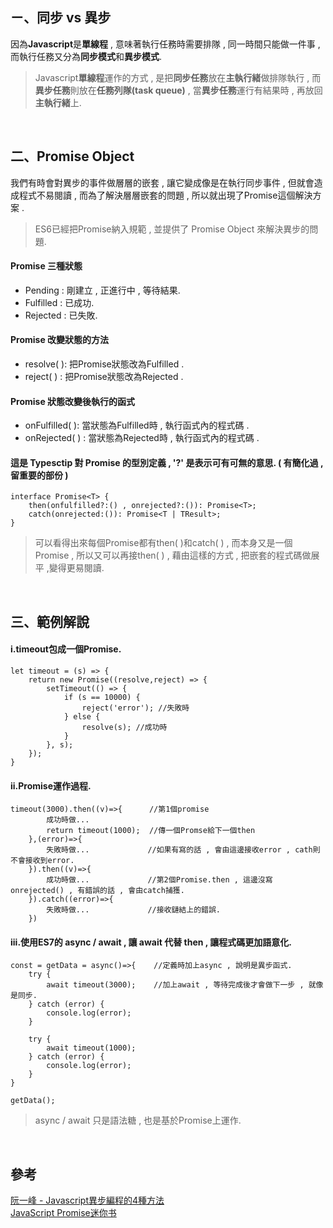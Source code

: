 ## ㄧ、同步 vs 異步
因為**Javascript**是**單線程** , 意味著執行任務時需要排隊 , 同一時間只能做一件事 , 
而執行任務又分為**同步模式**和**異步模式**.

> Javascript**單線程**運作的方式 , 是把**同步任務**放在**主執行緒**做排隊執行 , 而**異步任務**則放在**任務列隊(task queue)** , 當**異步任務**運行有結果時 , 再放回**主執行緒**上.  

<br />

## 二、Promise Object
我們有時會對異步的事件做層層的嵌套 , 讓它變成像是在執行同步事件 , 但就會造成程式不易閱讀 , 而為了解決層層嵌套的問題 , 所以就出現了Promise這個解決方案 .

> ES6已經把Promise納入規範 , 並提供了 Promise Object 來解決異步的問題.

#### Promise 三種狀態  
- Pending :  剛建立 , 正進行中 , 等待結果.   
- Fulfilled : 已成功. 
- Rejected :  已失敗.  

#### Promise 改變狀態的方法  
- resolve( ): 把Promise狀態改為Fulfilled .    
- reject( ) : 把Promise狀態改為Rejected .

#### Promise 狀態改變後執行的函式
- onFulfilled( ): 當狀態為Fulfilled時 , 執行函式內的程式碼 .    
- onRejected( ) : 當狀態為Rejected時 , 執行函式內的程式碼 . 

#### 這是 Typesctip 對 Promise 的型別定義 , '?' 是表示可有可無的意思. ( 有簡化過 , 留重要的部份 )

    interface Promise<T> {  
        then(onfulfilled?:() , onrejected?:()): Promise<T>;
        catch(onrejected:()): Promise<T | TResult>;  
    }   
> 可以看得出來每個Promise都有then( )和catch( ) , 而本身又是一個Promise , 所以又可以再接then( ) , 藉由這樣的方式 , 把嵌套的程式碼做展平 ,變得更易閱讀.  

<br />

## 三、範例解說

#### i.timeout包成一個Promise.

    let timeout = (s) => {
        return new Promise((resolve,reject) => {
            setTimeout(() => {
                if (s == 10000) {
                    reject('error'); //失敗時
                } else {
                    resolve(s); //成功時
                }
            }, s);
        });
    }

#### ii.Promise運作過程.

    timeout(3000).then((v)=>{      //第1個promise       
            成功時做...
            return timeout(1000);  //傳一個Promse給下一個then
        },(error)=>{         
            失敗時做...             //如果有寫的話 , 會由這邊接收error , cath則不會接收到error.
        }).then((v)=>{
            成功時做...             //第2個Promise.then , 這邊沒寫onrejected() , 有錯誤的話 , 會由catch捕獲.
        }).catch((error)=>{
            失敗時做...             //接收鏈結上的錯誤.
        })


#### iii.使用ES7的 async / await , 讓 await 代替 then , 讓程式碼更加語意化.

    const = getData = async()=>{    //定義時加上async , 說明是異步函式.
        try {
            await timeout(3000);    //加上await , 等待完成後才會做下一步 , 就像是同步.
        } catch (error) {
            console.log(error);
        }

        try {
            await timeout(1000);
        } catch (error) {
            console.log(error);
        }
    }

    getData();
 > async / await 只是語法糖 , 也是基於Promise上運作.

<br />

## 參考  
   [阮一峰 - Javascript異步編程的4種方法](http://www.ruanyifeng.com/blog/2012/12/asynchronous%EF%BC%BFjavascript.html)  
   [JavaScript Promise迷你书](http://liubin.org/promises-book/)
